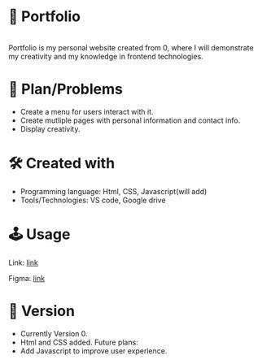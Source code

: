 
# 💼 Portfolio <a name="about-project"></a>
<br>
Portfolio is my personal website created from 0, where I will demonstrate my creativity and my knowledge in frontend technologies.

# 📜 Plan/Problems
- Create a menu for users interact with it.
- Create mutliple pages with personal information and contact info.
- Display creativity.

# 🛠 Created with
- Programming language: Html, CSS, Javascript(will add)
- Tools/Technologies: VS code, Google drive

# 🕹 Usage
Link: [link](https://uheazzyq4gefoiqxzbuh3w.on.drv.tw/www.IsaiWeb.com/)

Figma: [link](https://www.figma.com/proto/lAEHoUop2LkepO2xhVPni6/Untitled?node-id=4-2&starting-point-node-id=4%3A2&mode=design&t=EEsbI59o81zeehsJ-1)

# 💎 Version
- Currently Version 0.
- Html and CSS added.
Future plans:
- Add Javascript to improve user experience.
